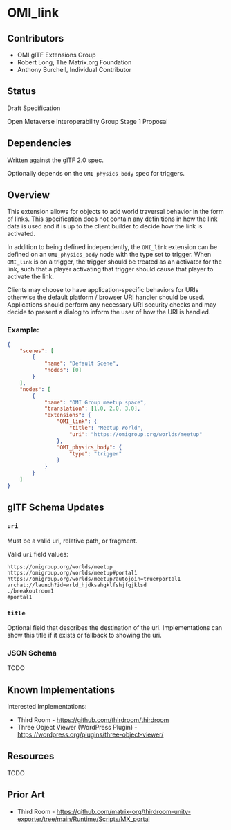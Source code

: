 # OMI_link

## Contributors

* OMI glTF Extensions Group
* Robert Long, The Matrix.org Foundation
* Anthony Burchell, Individual Contributor

## Status

Draft Specification

Open Metaverse Interoperability Group Stage 1 Proposal

## Dependencies

Written against the glTF 2.0 spec.

Optionally depends on the `OMI_physics_body` spec for triggers.

## Overview

This extension allows for objects to add world traversal behavior in the form of links. This specification does not contain any definitions in how the link data is used and it is up to the client builder to decide how the link is activated.

In addition to being defined independently, the `OMI_link` extension can be defined on an `OMI_physics_body` node with the type set to trigger. When `OMI_link` is on a trigger, the trigger should be treated as an activator for the link, such that a player activating that trigger should cause that player to activate the link.

Clients may choose to have application-specific behaviors for URIs otherwise the default platform / browser URI handler should be used. Applications should perform any necessary URI security checks and may decide to present a dialog to inform the user of how the URI is handled.

### Example:

```json
{
    "scenes": [
        {
            "name": "Default Scene",
            "nodes": [0]
        }
    ],
    "nodes": [
        {
            "name": "OMI Group meetup space",
            "translation": [1.0, 2.0, 3.0],
            "extensions": {
                "OMI_link": {
                    "title": "Meetup World",
                    "uri": "https://omigroup.org/worlds/meetup"
                },
                "OMI_physics_body": {
                    "type": "trigger"
                }
            }
        }
    ]
}
```

## glTF Schema Updates

### `uri`

Must be a valid uri, relative path, or fragment.

Valid `uri` field values:

```
https://omigroup.org/worlds/meetup
https://omigroup.org/worlds/meetup#portal1
https://omigroup.org/worlds/meetup?autojoin=true#portal1
vrchat://launch?id=wrld_hjdksahgklfshjfgjklsd
./breakoutroom1
#portal1
```

### `title`

Optional field that describes the destination of the uri. Implementations can show this title if it exists or fallback to showing the uri.

### JSON Schema

TODO

## Known Implementations
Interested Implementations:
* Third Room - https://github.com/thirdroom/thirdroom
* Three Object Viewer (WordPress Plugin) - https://wordpress.org/plugins/three-object-viewer/

## Resources

TODO

## Prior Art
* Third Room - https://github.com/matrix-org/thirdroom-unity-exporter/tree/main/Runtime/Scripts/MX_portal
